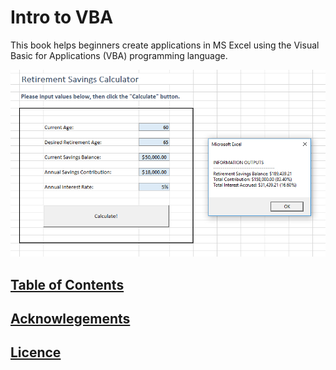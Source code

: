 # Intro to VBA

This book helps beginners create applications in MS Excel using the Visual Basic for Applications (VBA) programming language.

![screenshot of information outputs](/img/display-outputs.png)

## [Table of Contents](/SUMMARY.md)

## [Acknowlegements](/CREDITS.md)

## [Licence](/LICENSE.md)
